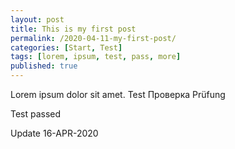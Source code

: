 ```yaml
---
layout: post
title: This is my first post
permalink: /2020-04-11-my-first-post/
categories: [Start, Test]
tags: [lorem, ipsum, test, pass, more]
published: true
---
```


Lorem ipsum dolor sit amet.
Test
Проверка
Prüfung

Test passed

Update 16-APR-2020
